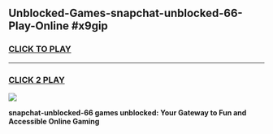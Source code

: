 
## Unblocked-Games-snapchat-unblocked-66-Play-Online #x9gip
<h3>
<a href="https://news.freeplayer.one?title=snapchat-unblocked-66&ref=3">CLICK TO PLAY</a></h3>
<hr>

<h3>
<a href="https://news.freeplayer.one?title=snapchat-unblocked-66&ref=3">CLICK 2 PLAY</a>
  
</h3>

<a href="https://news.freeplayer.one?title=snapchat-unblocked-66&ref=3"><img src="https://clearcache.store/games.png"></a>


**snapchat-unblocked-66 games unblocked: Your Gateway to Fun and Accessible Online Gaming**
